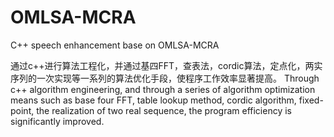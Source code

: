 # OMLSA-MCRA
C++ speech enhancement base on OMLSA-MCRA

通过c++进行算法工程化，并通过基四FFT，查表法，cordic算法，定点化，两实序列的一次实现等一系列的算法优化手段，使程序工作效率显著提高。
Through c++ algorithm engineering, and through a series of algorithm optimization means such as base four FFT, 
table lookup method, cordic algorithm, fixed-point, the realization of two real sequence, 
the program efficiency is significantly improved.
